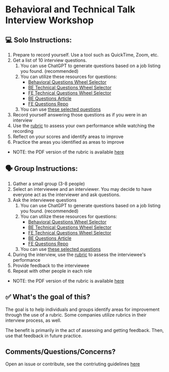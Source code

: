 # Behavioral and Technical Talk Interview Workshop

## 💻 Solo Instructions:

1. Prepare to record yourself. Use a tool such as QuickTime, Zoom, etc.
2. Get a list of 10 interview questions. 
    1. You can use ChatGPT to generate questions based on a job listing you found. (recommended)
    2. You can utilize these resources for questions: 
        - [Behavioral Questions Wheel Selector](https://spinthewheel.io/en/wheels/XBsWvTYQQktuPOAinTow)
        - [BE Technical Questions Wheel Selector](https://spinthewheel.io/en/wheels/zLeE9XY2As3WtAuQvmsK)
        - [FE Technical Questions Wheel Selector](https://spinthewheel.io/wheels/t6Z4dtoLhigiVFtvR1yZ)
        - [BE Questions Article](https://www.indeed.com/career-advice/interviewing/back-end-interview-questions)
        - [FE Questions Repo](https://github.com/h5bp/Front-end-Developer-Interview-Questions)
    3. You can use [these selected questions](./talk_interview_questions.md)
3. Record yourself answering those questions as if you were in an interview
4. Use the [rubric](./Behavioral_and_Technical_Talk_Interview_Rubric.docx) to assess your own performance while watching the recording
5. Reflect on your scores and identify areas to improve
6. Practice the areas you identified as areas to improve

- NOTE: the PDF version of the rubric is available [here](./Behavioral_and_Technical_Talk_Interview_Rubric.pdf)

## 🗣️ Group Instructions:

1. Gather a small group (3-8 people)
2. Select an interviewee and an interviewer. You may decide to have everyone act as the interviewer and ask questions.
3. Ask the interviewee questions
    1. You can use ChatGPT to generate questions based on a job listing you found. (recommended)
    2. You can utilize these resources for questions: 
        - [Behavioral Questions Wheel Selector](https://spinthewheel.io/en/wheels/XBsWvTYQQktuPOAinTow)
        - [BE Technical Questions Wheel Selector](https://spinthewheel.io/en/wheels/zLeE9XY2As3WtAuQvmsK)
        - [FE Technical Questions Wheel Selector](https://spinthewheel.io/wheels/t6Z4dtoLhigiVFtvR1yZ)
        - [BE Questions Article](https://www.indeed.com/career-advice/interviewing/back-end-interview-questions)
        - [FE Questions Repo](https://github.com/h5bp/Front-end-Developer-Interview-Questions)
    3. You can use [these selected questions](./talk_interview_questions.md)
4. During the interview, use the [rubric](./Behavioral_and_Technical_Talk_Interview_Rubric.docx) to assess the interviewee's performance
5. Provide feedback to the interviewee
6. Repeat with other people in each role

- NOTE: the PDF version of the rubric is available [here](./Behavioral_and_Technical_Talk_Interview_Rubric.pdf)

## ✅ What's the goal of this? 

The goal is to help individuals and groups identify areas for improvement through the use of a rubric. Some companies utilize rubrics in their interview process, as well. 

The benefit is primarily in the act of assessing and getting feedback. Then, use that feedback in future practice. 

## Comments/Questions/Concerns? 

Open an issue or contribute, see the contriuting guidelines [here](../CONTRIBUTIONS.md)